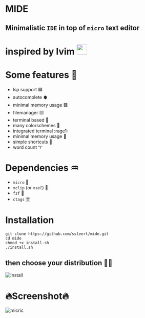 # MIDE

## Minimalistic `IDE` in top of `micro` text editor 
# inspired by lvim <img src="https://media.discordapp.net/attachments/955362477137362954/969692269991047178/82431193.png?raw=true" width="32px">
# Some features 💪
- lsp support 🟦
- autocomplete 🫀
- minimal memory usage 🟥
- filemanager 🟨
- terminal based 💚
- many colorschemes 🌈
- integrated terminal :rage1:
- minimal memory usage 🐏
- simple shortcuts 🤬
- word count ♈
# Dependencies ♒
- `micro` 🥇
- `xclip` (*or `xsel`*) 🥈
- `fzf` 🥉
- `ctags` 🈴
# Installation
```fish
git clone https://github.com/ssleert/mide.git
cd mide
chmod +x install.sh
./install.sh
```
## then choose your distribution 👨‍🦲
![install](https://cdn.discordapp.com/attachments/955362477137362954/969872660811100170/2022-04-30_11-07.png?raw=true)
# 🔥Screenshot🔥
![micric](https://cdn.discordapp.com/attachments/955362477137362954/970099744888197150/2022-05-01_02-09.png?raw=true)
